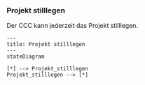 ### Projekt stilllegen

Der CCC kann jederzeit das Projekt stilllegen.

```mermaid
---
title: Projekt stilllegen
---
stateDiagram

[*] --> Projekt_stilllegen
Projekt_stilllegen --> [*]
```

